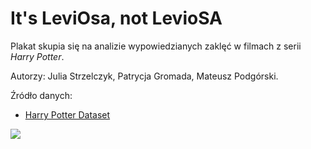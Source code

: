 
# It's LeviOsa, not LevioSA
Plakat skupia się na analizie wypowiedzianych zaklęć w filmach z serii *Harry Potter*.

Autorzy: Julia Strzelczyk, Patrycja Gromada, Mateusz Podgórski.

Źródło danych: 
- <a href="https://www.kaggle.com/datasets/maricinnamon/harry-potter-movies-dataset" target="_blank">Harry Potter Dataset</a>

![](strzelczyk_gromada_podgorski.png)


